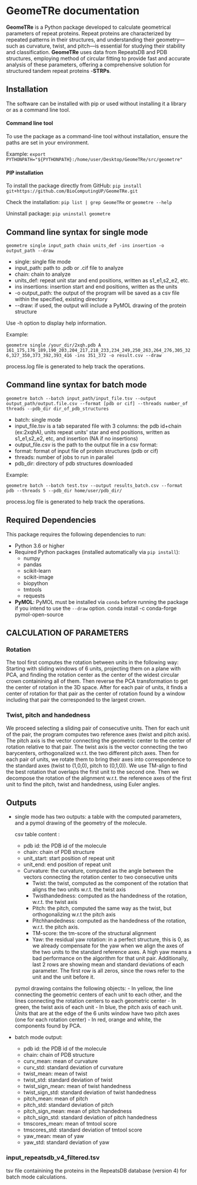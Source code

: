 # GeomeTRe documentation
**GeomeTRe** is a Python package developed to calculate geometrical parameters of repeat proteins. Repeat proteins are characterized by repeated patterns in their structures, and understanding their geometry—such as curvature, twist, and pitch—is essential for studying their stability and classification. **GeomeTRe** uses data from RepeatsDB and PDB structures, employing method of circular fitting to provide fast and accurate analysis of these parameters, offering a comprehensive solution for structured tandem repeat proteins -**STRPs**.

## Installation
The software can be installed with pip or used without installing it a library or as a command line tool.

#### Command line tool

To use the package as a command-line tool without installation, ensure the paths are set in your environment.

Example:
`export PYTHONPATH="${PYTHONPATH}:/home/user/Desktop/GeomeTRe/src/geometre"`

#### PIP installation
To install the package directly from GitHub:
`pip install git+https://github.com/BioComputingUP/GeomeTRe.git`

Check the installation:
`pip list | grep GeomeTRe`  or `geometre --help`

Uninstall package:
`pip uninstall geometre`

## Command line syntax for single mode
`geometre single input_path chain units_def -ins insertion -o output_path --draw`

- single: single file mode
- input_path: path to .pdb or .cif file to analyze
- chain: chain to analyze
- units_def: repeat unit star and end positions, written as s1_e1,s2_e2, etc.
- ins insertions: insertion start and end positions, written as the units
- -o output_path: the output of the program will be saved as a csv file within the specified, existing directory 
- --draw: if used, the output will include a PyMOL drawing of the protein structure

Use -h option to display help information.

Example:

`geometre single /your_dir/2xqh.pdb A 161_175,176_189,190_203,204_217,218_233,234_249,250_263,264_276,305_326,327_350,373_392,393_416 -ins 351_372 -o result.csv --draw`

process.log file is generated to help track the operations.


## Command line syntax for batch mode
`geometre batch --batch input_path/input_file.tsv --output output_path/output.file.csv --format [pdb or cif] --threads number_of threads --pdb_dir dir_of_pdb_structures`

- batch: single mode
- input_file.tsv is a tab separated file with 3 columns: the pdb id+chain (ex:2xqhA), units repeat units' star and end positions, written as s1_e1,s2_e2, etc, and insertion (NA if no insertions)
- output_file.csv is the path to the output file in a csv format:
- format: format of input file of protein structures (pdb or cif)
- threads: number of jobs to run in parallel
- pdb_dir: directory of pdb structures downloaded

Example: 

`geometre batch --batch test.tsv --output results_batch.csv --format pdb --threads 5 --pdb_dir home/user/pdb_dir/`

process.log file is generated to help track the operations.


## Required Dependencies
This package requires the following dependencies to run:
- Python 3.6 or higher
- Required Python packages (installed automatically via `pip install`):
  - numpy
  - pandas
  - scikit-learn
  - scikit-image
  - biopython
  - tmtools
  - requests
- **PyMOL**: PyMOL must be installed via `conda` before running the package if you intend to use the `--draw` option.
    conda install -c conda-forge pymol-open-source

## CALCULATION OF PARAMETERS

### Rotation

The tool first computes the rotation between units in the following way:
Starting with sliding windows of 6 units, projecting them on a plane with PCA, and finding the rotation center as the center of the widest circular crown containining all of them. Then reverse the PCA transformation to get the center of rotation in the 3D space. After for each pair of units, it finds a center of rotation for that pair as the center of rotation found by a window including that pair the corresponded to the largest crown.

### Twist, pitch and handedness

We proceed selecting a sliding pair of consecutive units. Then for each unit of the pair, the program computes two reference axes (twist and pitch axis).
The pitch axis is the vector connecting the geometric center to the center of rotation relative to that pair. The twist axis is the vector connecting the two barycenters, orthogonalized w.r.t. the two different pitch axes. Then for each pair of units, we rotate them to bring their axes into correspondence to the standard axes (twist to (1,0,0), pitch to (0,1,0)). We use TM-align to find the best rotation that overlaps the first unit to the second one. Then we decompose the rotation of the alignment w.r.t. the reference axes of the first unit to find the pitch, twist and handedness, using Euler angles. 

## Outputs

 - single mode has two outputs: a table with the computed parameters, and a pymol drawing of the geometry of the molecule.

 	csv table content :
 	- pdb id: the PDB id of the molecule
 	- chain: chain of PDB structure
 	- unit_start: start position of repeat unit
 	- unit_end: end position of repeat unit
 	- Curvature: the curvature, computed as the angle between the vectors connecting the rotation center to two consecutive units
 	    - Twist: the twist, computed as the component of the rotation that aligns the two units w.r.t. the twist axis
 	    - Twisthandedness: computed as the handedness of the rotation, w.r.t. the twist axis
 	    - Pitch: the pitch, computed the same way as the twist, but orthogonalizing w.r.t the pitch axis
 	    - Pitchhandedness: computed as the handedness of the rotation, w.r.t. the pitch axis.
 	    - TM-score: the tm-score of the structural alignment
 	    - Yaw: the residual yaw rotation: in a perfect structure, this is 0, as we already compensate for the yaw when we align the axes of the two units to the standard reference axes. A high yaw 
 	      means a bad performance on the algorithm for that unit pair.
 Additionally, last 2 rows are showing mean and standard deviations of each parameter. The first row is all zeros, since the rows refer to the unit and the unit before it.

	pymol drawing contains the following objects:
	    - In yellow, the line connecting the geometric centers of each unit to each other, and the lines connecting the rotation centers to each geometric center
	    - In green, the twist axis of each unit
	    - In blue, the pitch axis of each unit. Units that are at the edge of the 6 units window have two pitch axes (one for each rotation center)
	    - In red, orange and white, the components found by PCA.

 - batch mode output:
 	- pdb id: the PDB id of the molecule
	- chain: chain of PDB structure
	- curv_mean: mean of curvature
	- curv_std: standard deviation of curvature
	- twist_mean: mean of twist
	- twist_std: standard deviation of twist
	- twist_sign_mean: mean of twist handedness
	- twist_sign_std: standard deviation of twist handedness
	- pitch_mean: mean of pitch
	- pitch_std: standard deviation of pitch
	- pitch_sign_mean: mean of pitch handedness
	- pitch_sign_std: standard deviation of pitch handedness
	- tmscores_mean: mean of tmtool score
	- tmscores_std: standard deviation of tmtool score
	- yaw_mean: mean of yaw
	- yaw_std: standard deviation of yaw


### input_repeatsdb_v4_filtered.tsv
tsv file containining the proteins in the RepeatsDB database (version 4) for batch mode calculations.


